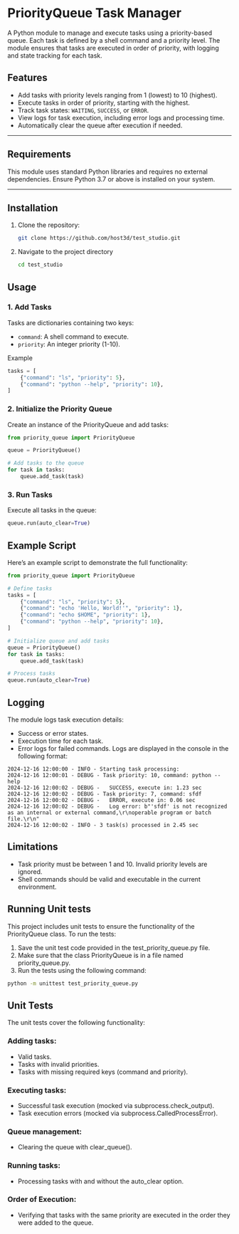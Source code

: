 # PriorityQueue Task Manager

A Python module to manage and execute tasks using a priority-based queue.
Each task is defined by a shell command and a priority level. The module ensures that tasks are executed in order of priority, with logging and state tracking for each task.



## Features

- Add tasks with priority levels ranging from 1 (lowest) to 10 (highest).
- Execute tasks in order of priority, starting with the highest.
- Track task states: `WAITING`, `SUCCESS`, or `ERROR`.
- View logs for task execution, including error logs and processing time.
- Automatically clear the queue after execution if needed.

---

## Requirements

This module uses standard Python libraries and requires no external dependencies. Ensure Python 3.7 or above is installed on your system.

---

## Installation

1. Clone the repository:
   ```bash
   git clone https://github.com/host3d/test_studio.git
   ```
2. Navigate to the project directory
   ```bash
   cd test_studio
   ```

## Usage

### 1. Add Tasks

Tasks are dictionaries containing two keys:

 - `command`: A shell command to execute.
 - `priority`: An integer priority (1-10).

Example
```python
tasks = [
    {"command": "ls", "priority": 5},
    {"command": "python --help", "priority": 10},
]
```

### 2. Initialize the Priority Queue

Create an instance of the PriorityQueue and add tasks:
```python
from priority_queue import PriorityQueue

queue = PriorityQueue()

# Add tasks to the queue
for task in tasks:
    queue.add_task(task)
```
### 3. Run Tasks
Execute all tasks in the queue:
```python
queue.run(auto_clear=True)
```

## Example Script

Here’s an example script to demonstrate the full functionality:
```python
from priority_queue import PriorityQueue

# Define tasks
tasks = [
    {"command": "ls", "priority": 5},
    {"command": "echo 'Hello, World!'", "priority": 1},
    {"command": "echo $HOME", "priority": 1},
    {"command": "python --help", "priority": 10},
]

# Initialize queue and add tasks
queue = PriorityQueue()
for task in tasks:
    queue.add_task(task)

# Process tasks
queue.run(auto_clear=True)
```

## Logging

The module logs task execution details:

 - Success or error states.
 - Execution time for each task.
 - Error logs for failed commands.
Logs are displayed in the console in the following format:
```
2024-12-16 12:00:00 - INFO - Starting task processing:
2024-12-16 12:00:01 - DEBUG - Task priority: 10, command: python --help
2024-12-16 12:00:02 - DEBUG -   SUCCESS, execute in: 1.23 sec
2024-12-16 12:00:02 - DEBUG - Task priority: 7, command: sfdf
2024-12-16 12:00:02 - DEBUG - 	ERROR, execute in: 0.06 sec
2024-12-16 12:00:02 - DEBUG - 	Log error: b"'sfdf' is not recognized as an internal or external command,\r\noperable program or batch file.\r\n"
2024-12-16 12:00:02 - INFO - 3 task(s) processed in 2.45 sec
```

## Limitations
 - Task priority must be between 1 and 10. Invalid priority levels are ignored.
 - Shell commands should be valid and executable in the current environment.

## Running Unit tests
This project includes unit tests to ensure the functionality of the PriorityQueue class. To run the tests:

1. Save the unit test code provided in the test_priority_queue.py file.
2. Make sure that the class PriorityQueue is in a file named priority_queue.py.
3. Run the tests using the following command:
```bash
python -m unittest test_priority_queue.py
```
## Unit Tests

The unit tests cover the following functionality:

### Adding tasks:

 - Valid tasks.
 - Tasks with invalid priorities.
 - Tasks with missing required keys (command and priority).

### Executing tasks:

 - Successful task execution (mocked via subprocess.check_output).
 - Task execution errors (mocked via subprocess.CalledProcessError).

### Queue management:
 - Clearing the queue with clear_queue().

### Running tasks:
 - Processing tasks with and without the auto_clear option.

### Order of Execution:
 - Verifying that tasks with the same priority are executed in the order they were added to the queue.